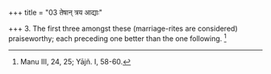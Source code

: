 +++
title = "03 तेषान् त्रय आद्याः"

+++
3. The first three amongst these (marriage-rites are considered) praiseworthy; each preceding one better than the one following. [^3] 


[^3]:  Manu III, 24, 25; Yājñ. I, 58-60.
